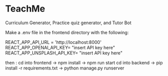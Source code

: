 # TeachMe
Curriculum Generator, Practice quiz generator, and Tutor Bot

Make a .env file in the frontend directory with the following:

REACT_APP_API_URL = 'http://localhost:8000'
REACT_APP_OPENAI_API_KEY=  "insert API key here"
REACT_APP_UNSPLASH_API_KEY= "insert API key here"

then :
cd into frontend -> npm install -> npm run start
cd into backend -> pip install -r requirements.txt -> python manage.py runserver



